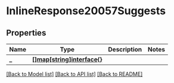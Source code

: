 # InlineResponse20057Suggests

## Properties

Name | Type | Description | Notes
------------ | ------------- | ------------- | -------------
**_** | [**[]map[string]interface{}**](map[string]interface{}.md) |  | 

[[Back to Model list]](../README.md#documentation-for-models) [[Back to API list]](../README.md#documentation-for-api-endpoints) [[Back to README]](../README.md)


